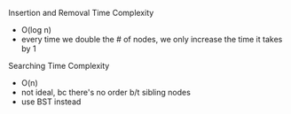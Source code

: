 Insertion and Removal Time Complexity
- O(log n)
- every time we double the # of nodes, we only increase the time it takes by 1

Searching Time Complexity 
- O(n)
- not ideal, bc there's no order b/t sibling nodes
- use BST instead